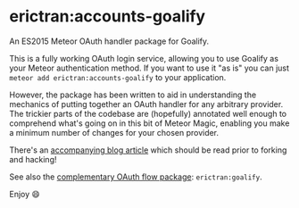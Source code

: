 # erictran:accounts-goalify

An ES2015 Meteor OAuth handler package for Goalify.

This is a fully working OAuth login service, allowing you to use Goalify as your Meteor authentication method. If you want to use it "as is" you can just `meteor add erictran:accounts-goalify` to your application.

However, the package has been written to aid in understanding the mechanics of putting together an OAuth handler for any arbitrary provider. The trickier parts of the codebase are (hopefully) annotated well enough to comprehend what's going on in this bit of Meteor Magic, enabling you make a minimum number of changes for your chosen provider.

There's an [accompanying blog article](http://robfallows.github.io/2015/12/17/writing-an-oauth-2-handler.html) which should be read prior to forking and hacking!

See also the [complementary OAuth flow package](https://github.com/goalifyplus/meteor-goalify): `erictran:goalify`.

Enjoy :smile:
